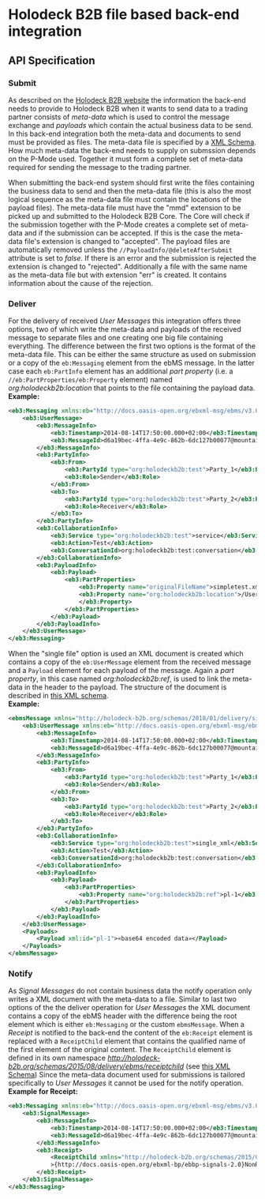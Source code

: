 # Holodeck B2B file based back-end integration

## API Specification
### Submit
As described on the [Holodeck B2B website](http://holodeck-b2b.org/documentation/messaging-configuration/) the information the back-end needs to provide to Holodeck B2B when it wants to send data to a trading partner consists of _meta-data_ which is used to control the message exchange and _payloads_ which contain the actual business data to be send. In this back-end integration both the meta-data and documents to send must be provided as files. The meta-data file is specified by a [XML Schema](src/main/resources/xsd/messagemetadata.xsd). How much meta-data the back-end needs to supply on submssion depends on the P-Mode used. Together it must form a complete set of meta-data required for sending the message to the trading partner.  

When submitting the back-end system should first write the files containing the business data to send and then the meta-data file (this is also the most logical sequence as the meta-data file must contain the locations of the payload files). The meta-data file must have the "mmd" extension to be picked up and submitted to the Holodeck B2B Core. The Core will check if the submission together with the P-Mode creates a complete set of meta-data and if the submission can be accepted. If this is the case the meta-data file's extension is changed to "accepted". The payload files are automatically removed unless the `//PayloadInfo/@deleteAfterSubmit` attribute is set to _false_. 
If there is an error and the submission is rejected the extension is changed to "rejected". Additionally a file with the same name as the meta-data file but with extension "err" is created. It contains information about the cause of the rejection.  

### Deliver
For the delivery of received _User Messages_ this integration offers three options, two of which write the meta-data and payloads of the received message to separate files and one creating one big file containing everything. The difference between the first two options is the format of the meta-data file. This can be either the same structure as used on submission or a copy of the `eb:Messaging` element from the ebMS message. In the latter case each `eb:PartInfo` element has an additional _part property_ (i.e. a `//eb:PartProperties/eb:Property` element) named _org:holodeckb2b:location_ that points to the file containing the payload data.  
**Example:**
```xml
<eb3:Messaging xmlns:eb="http://docs.oasis-open.org/ebxml-msg/ebms/v3.0/ns/core/200704/">
    <eb3:UserMessage>
        <eb3:MessageInfo>
            <eb3:Timestamp>2014-08-14T17:50:00.000+02:00</eb3:Timestamp>
            <eb3:MessageId>d6a19bec-4ffa-4e9c-862b-6dc127b00077@mountain-lion.fritz.box</eb3:MessageId>
        </eb3:MessageInfo>
        <eb3:PartyInfo>
            <eb3:From>
                <eb3:PartyId type="org:holodeckb2b:test">Party_1</eb3:PartyId>
                <eb3:Role>Sender</eb3:Role>
            </eb3:From>
            <eb3:To>
                <eb3:PartyId type="org:holodeckb2b:test">Party_2</eb3:PartyId>
                <eb3:Role>Receiver</eb3:Role>
            </eb3:To>
        </eb3:PartyInfo>
        <eb3:CollaborationInfo>
            <eb3:Service type="org:holodeckb2b:test">service</eb3:Service>
            <eb3:Action>Test</eb3:Action>
            <eb3:ConversationId>org:holodeckb2b:test:conversation</eb3:ConversationId>
        </eb3:CollaborationInfo>
        <eb3:PayloadInfo>
            <eb3:Payload>
                <eb3:PartProperties>
                    <eb3:Property name="originalFileName">simpletest.xml</eb3:Property>
                    <eb3:Property name="org:holodeckb2b:location">/Users/safi/holodeck-test/pl-d6a19bec-4ffa-4e9c-862b-6dc127b00077_mountain-lion.fritz.box-body-16.xml
                    </eb3:Property>
                </eb3:PartProperties>
            </eb3:Payload>
        </eb3:PayloadInfo>
    </eb3:UserMessage>
</eb3:Messaging>
```
When the "single file" option is used an XML document is created which contains a copy of the `eb:UserMessage` element from the received message and a `Payload` element for each payload of the message. Again a _part property_, in this case named _org:holodeckb2b:ref_, is used to link the meta-data in the header to the payload. The structure of the document is described in [this XML schema](src/main/resources/xsd/single_xml_delivery.xsd).   
**Example:**
```xml
<ebmsMessage xmlns="http://holodeck-b2b.org/schemas/2018/01/delivery/single_xml">
    <eb3:UserMessage xmlns:eb="http://docs.oasis-open.org/ebxml-msg/ebms/v3.0/ns/core/200704/">
        <eb3:MessageInfo>
            <eb3:Timestamp>2014-08-14T17:50:00.000+02:00</eb3:Timestamp>
            <eb3:MessageId>d6a19bec-4ffa-4e9c-862b-6dc127b00077@mountain-lion.fritz.box</eb3:MessageId>
        </eb3:MessageInfo>
        <eb3:PartyInfo>
            <eb3:From>
                <eb3:PartyId type="org:holodeckb2b:test">Party_1</eb3:PartyId>
                <eb3:Role>Sender</eb3:Role>
            </eb3:From>
            <eb3:To>
                <eb3:PartyId type="org:holodeckb2b:test">Party_2</eb3:PartyId>
                <eb3:Role>Receiver</eb3:Role>
            </eb3:To>
        </eb3:PartyInfo>
        <eb3:CollaborationInfo>
            <eb3:Service type="org:holodeckb2b:test">single_xml</eb3:Service>
            <eb3:Action>Test</eb3:Action>
            <eb3:ConversationId>org:holodeckb2b:test:conversation</eb3:ConversationId>
        </eb3:CollaborationInfo>
        <eb3:PayloadInfo>
            <eb3:Payload>
                <eb3:PartProperties>
                    <eb3:Property name="org:holodeckb2b:ref">pl-1</eb3:Property>
                </eb3:PartProperties>
            </eb3:Payload>
        </eb3:PayloadInfo>
    </eb3:UserMessage>
    <Payloads>
        <Payload xml:id="pl-1">«base64 encoded data»</Payload>
    </Payloads>
</ebmsMessage>
```
### Notify
As _Signal Messages_ do not contain business data the notify operation only writes a XML document with the meta-data to a file. Similar to last two options of the the deliver operation for _User Messages_ the XML document contains a copy of the ebMS header with the difference being the root element which is either `eb:Messaging` or the custom `ebmsMessage`. When a _Receipt_ is notified to the back-end the content of the `eb:Receipt` element is replaced with a `ReceiptChild` element that contains the qualified name of the first element of the original content. The `ReceiptChild` element is defined in its own namespace _http://holodeck-b2b.org/schemas/2015/08/delivery/ebms/receiptchild_ (see [this XML Schema](src/main/resources/xsd/delivery_rcpt_child.xsd))
Since the meta-data document used for submissions is tailored specifically to _User Messages_ it cannot be used for the notify operation.  
**Example for Receipt:**
```xml
<eb3:Messaging xmlns:eb="http://docs.oasis-open.org/ebxml-msg/ebms/v3.0/ns/core/200704/">
    <eb3:SignalMessage>
        <eb3:MessageInfo>
            <eb3:Timestamp>2014-08-14T17:50:00.000+02:00</eb3:Timestamp>
            <eb3:MessageId>d6a19bec-4ffa-4e9c-862b-6dc127b00077@mountain-lion.fritz.box</eb3:MessageId>
        </eb3:MessageInfo>
        <eb3:Receipt>
            <ReceiptChild xmlns="http://holodeck-b2b.org/schemas/2015/08/delivery/ebms/receiptchild"
            >{http://docs.oasis-open.org/ebxml-bp/ebbp-signals-2.0}NonRepudiationInformation</ReceiptChild>
        </eb3:Receipt>
    </eb3:SignalMessage>
</eb3:Messaging>
```
